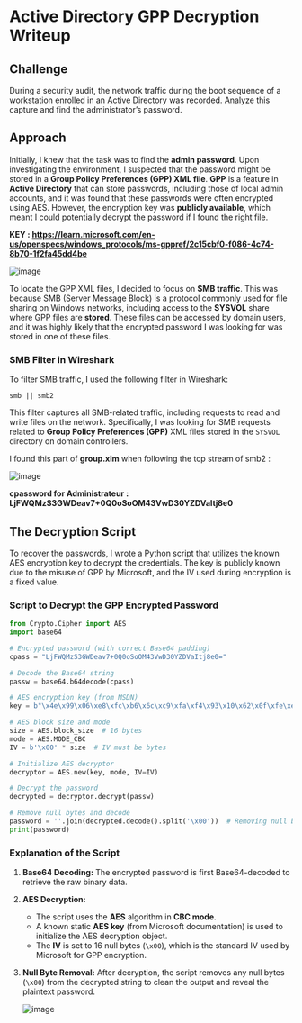 # Active Directory GPP Decryption Writeup

## Challenge

During a security audit, the network traffic during the boot sequence of a workstation enrolled in an Active Directory was recorded. Analyze this capture and find the administrator’s password.
## Approach

Initially, I knew that the task was to find the **admin password**. Upon investigating the environment, I suspected that the password might be stored in a **Group Policy Preferences (GPP) XML file**. **GPP** is a feature in **Active Directory** that can store passwords, including those of local admin accounts, and it was found that these passwords were often encrypted using AES. However, the encryption key was **publicly available**, which meant I could potentially decrypt the password if I found the right file.

**KEY : https://learn.microsoft.com/en-us/openspecs/windows_protocols/ms-gppref/2c15cbf0-f086-4c74-8b70-1f2fa45dd4be**

![image](https://github.com/user-attachments/assets/9ebe4a18-e29d-4025-990f-909242bf0bba)


To locate the GPP XML files, I decided to focus on **SMB traffic**. This was because SMB (Server Message Block) is a protocol commonly used for file sharing on Windows networks, including access to the **SYSVOL** share where GPP files are **stored**. These files can be accessed by domain users, and it was highly likely that the encrypted password I was looking for was stored in one of these files.

### SMB Filter in Wireshark

To filter SMB traffic, I used the following filter in Wireshark:

```
smb || smb2
```

This filter captures all SMB-related traffic, including requests to read and write files on the network. Specifically, I was looking for SMB requests related to **Group Policy Preferences (GPP)** XML files stored in the `SYSVOL` directory on domain controllers.

I found this part of **group.xlm** when following the tcp stream of smb2 :

![image](https://github.com/user-attachments/assets/898a615d-49d0-44dd-adfe-3909cb85c131)

**cpassword for Administrateur : LjFWQMzS3GWDeav7+0Q0oSoOM43VwD30YZDVaItj8e0**


## The Decryption Script

To recover the passwords, I wrote a Python script that utilizes the known AES encryption key to decrypt the credentials. The key is publicly known due to the misuse of GPP by Microsoft, and the IV used during encryption is a fixed value.

### Script to Decrypt the GPP Encrypted Password

```python
from Crypto.Cipher import AES
import base64

# Encrypted password (with correct Base64 padding)
cpass = "LjFWQMzS3GWDeav7+0Q0oSoOM43VwD30YZDVaItj8e0="

# Decode the Base64 string
passw = base64.b64decode(cpass)

# AES encryption key (from MSDN)
key = b"\x4e\x99\x06\xe8\xfc\xb6\x6c\xc9\xfa\xf4\x93\x10\x62\x0f\xfe\xe8\xf4\x96\xe8\x06\xcc\x05\x79\x90\x20\x9b\x09\xa4\x33\xb6\x6c\x1b"

# AES block size and mode
size = AES.block_size  # 16 bytes
mode = AES.MODE_CBC
IV = b'\x00' * size  # IV must be bytes

# Initialize AES decryptor
decryptor = AES.new(key, mode, IV=IV)

# Decrypt the password
decrypted = decryptor.decrypt(passw)

# Remove null bytes and decode
password = ''.join(decrypted.decode().split('\x00'))  # Removing null bytes
print(password)
```

### Explanation of the Script

1. **Base64 Decoding:**
   The encrypted password is first Base64-decoded to retrieve the raw binary data.
   
2. **AES Decryption:**
   - The script uses the **AES** algorithm in **CBC mode**.
   - A known static **AES key** (from Microsoft documentation) is used to initialize the AES decryption object.
   - The **IV** is set to 16 null bytes (`\x00`), which is the standard IV used by Microsoft for GPP encryption.
   
3. **Null Byte Removal:**
   After decryption, the script removes any null bytes (`\x00`) from the decrypted string to clean the output and reveal the plaintext password.



   ![image](https://github.com/user-attachments/assets/3945f4ad-2056-4396-a949-10d1805ad056)

